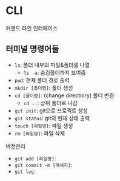 # CLI

커맨드 라인 인터페이스



## 터미널 명령어들

- `ls`: 폴더 내부의 파일&폴더를 나열
  - `ls -a`: 숨김폴더까지 보여줌
- `pwd`: 현재 폴더 경로 출력
- `mkdir [폴더명]`: 폴더 생성
- `cd [폴더명]`: (change directiory) 폴더 변경
  - `cd ..`: 상위 폴더로 나감
- `git init`: git으로 프로젝트 생성
- `git status`: git의 현재 상태 출력
- `touch [파일명]`: 파일 생성
- `rm [파일명]`: 파일 삭제

버전관리

- `git add [파일명]`: 
- `git commit -m [메세지]`: 
- `git log`: 

